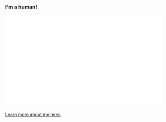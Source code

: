 ### I'm a human!

![](https://github.com/cwray-tech/stats/blob/master/generated/languages.svg)

[Learn more about me here.](https://chriswray.dev)


